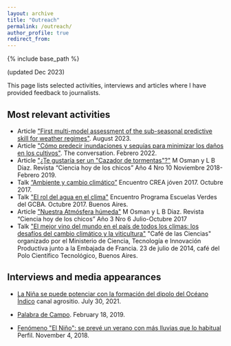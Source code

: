 ```yaml
---
layout: archive
title: "Outreach"
permalink: /outreach/
author_profile: true
redirect_from:
---
```


{% include base_path %}

(updated Dec 2023)

This page lists selected activities, interviews and articles where I have provided feedback to journalists.

## Most relevant activities

* Article ["First multi-model assessment of the sub-seasonal predictive skill for weather regimes"](https://www.imk-tro.kit.edu/english/12279.php). August 2023.
* Article ["Cómo predecir inundaciones y sequías para minimizar los daños en los cultivos"](https://theconversation.com/como-predecir-inundaciones-y-sequias-para-minimizar-los-danos-en-los-cultivos-174257). The conversation. Febrero 2022.
* Article ["¿Te gustaría ser un "Cazador de tormentas"?"](https://docer.com.ar/doc/xx5vx0x) M Osman y L B Diaz. Revista “Ciencia hoy de los chicos” Año 4 Nro 10 Noviembre 2018-Febrero 2019.
* Talk [“Ambiente y cambio climático”](https://docer.com.ar/doc/xx5vx0x) Encuentro CREA jóven 2017.  Octubre 2017.
* Talk  ["El rol del agua en el clima"](https://www.buenosaires.gob.ar/noticias/las-miradas-del-agua) Encuentro Programa Escuelas Verdes del GCBA.  Octubre 2017. Buenos Aires.
* Article ["Nuestra Atmósfera húmeda"](https://fliphtml5.com/iwdnh/renc/basic) M Osman y L B Diaz. Revista “Ciencia hoy de los chicos” Año 3 Nro 6 Julio-Octubre 2017
* Talk ["El mejor vino del mundo en el país de todos los climas: los desafíos del cambio climático y la viticultura"](https://www.youtube.com/watch?v=kgLLwYkIA2M) "Café de las Ciencias" organizado por el Ministerio de Ciencia, Tecnología e Innovación Productiva junto a la Embajada de Francia. 23 de julio de 2014, café del Polo Científico Tecnológico, Buenos Aires. 

## Interviews and media appearances

* [La Niña se puede potenciar con la formación del dipolo del Océano Índico](https://www.agrositio.com.ar/canal-agrositio/30-online/217963-la-nina-se-puede-potenciar-con-la-formacion-del-dipolo-del-oceano-ndico-con-marisol-osman-climatologa) canal agrositio. July 30, 2021.

* [Palabra de Campo](https://agrolink.com.ar/marisol-osman-habra-que-seguir-de-cerca-las-alertas-porque-podrian-registrarse-fuertes-precipitaciones-en-el-verano/). February 18, 2019.

* [Fenómeno "El Niño": se prevé un verano con más lluvias que lo habitual](https://www.perfil.com/noticias/ciencia/por-el-nino-preven-un-verano-con-mas-lluvias-que-lo-habitual.phtml) Perfil. November 4, 2018.


